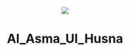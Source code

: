 <p align="center">
   <img src="![image](https://user-images.githubusercontent.com/59168899/218380129-2e658e0a-9aec-4182-9be9-efa1b2444783.png) height="128">
   <h1 align="center">Al_Asma_Ul_Husna</h1>
</p>
